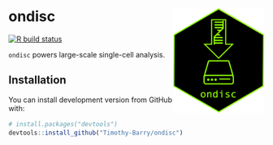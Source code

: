 
<!-- README.md is generated from README.Rmd. Please edit that file -->

# ondisc <img src="man/figures/hex.png" align="right" alt="" width="180" />

<!-- badges: start -->

[![R build
status](https://github.com/Timothy-Barry/ondisc/workflows/R-CMD-check/badge.svg)](https://github.com/Timothy-Barry/ondisc/actions)
<!-- badges: end -->

`ondisc` powers large-scale single-cell analysis.

## Installation

You can install development version from GitHub with:

``` r
# install.packages("devtools")
devtools::install_github("Timothy-Barry/ondisc")
```

